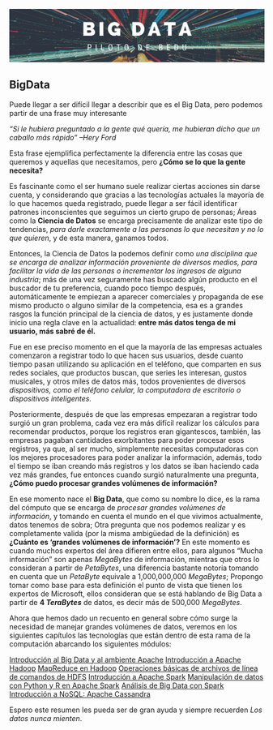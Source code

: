 <p align="center">
  <img src="Images/portada1.png" />
</p>

## BigData
Puede llegar a ser difícil llegar a describir que es el Big Data, pero podemos partir de una frase muy interesante 

*“Si le hubiera preguntado a la gente qué quería, me hubieran dicho que un caballo más rápido” –Hery Ford* 

Esta frase ejemplifica perfectamente la diferencia entre las cosas que queremos y aquellas que necesitamos, pero **¿Cómo se lo que la gente necesita?** 

Es fascinante como el ser humano suele realizar ciertas acciones sin darse cuenta, y considerando que gracias a las tecnologías actuales la mayoría de lo que hacemos queda registrado, puede llegar a ser fácil identificar patrones inconscientes que seguimos un cierto grupo de personas; Áreas como la **Ciencia de Datos** se encarga precisamente de analizar este tipo de tendencias, *para darle exactamente a las personas lo que necesitan y no lo que quieren*, y de esta manera, ganamos todos. 

Entonces, la Ciencia de Datos la podemos definir como *una disciplina que se encarga de analizar información proveniente de diversos medios, para facilitar la vida de las personas o incrementar los ingresos de alguna industria*; más de una vez seguramente has buscado algún producto en el buscador de tu preferencia, cuando poco tiempo después, automáticamente te empiezan a aparecer comerciales y propaganda de ese mismo producto o alguno similar de la competencia, esa es a grandes rasgos la función principal de la ciencia de datos, y es justamente donde inicio una regla clave en la actualidad: **entre más datos tenga de mi usuario, más sabré de él.** 

Fue en ese preciso momento en el que la mayoría de las empresas actuales comenzaron a registrar todo lo que hacen sus usuarios, desde cuanto tiempo pasan utilizando su aplicación en el teléfono, que comparten en sus redes sociales, que productos buscan, que series les interesan, gustos musicales, y otros miles de datos más, todos provenientes de diversos *dispositivos, como el teléfono celular, la computadora de escritorio o dispositivos inteligentes.* 

Posteriormente, después de que las empresas empezaran a registrar todo surgió un gran problema, cada vez era más difícil realizar los cálculos para recomendar productos, porque los registros eran gigantescos, también, las empresas pagaban cantidades exorbitantes para poder procesar esos registros, ya que, al ser mucho, simplemente necesitas computadoras con los mejores procesadores para poder analizar la información, además, todo el tiempo se iban creando más registros y los datos se iban haciendo cada vez más grandes, fue entonces cuando surgió naturalmente una pregunta, **¿Cómo puedo procesar grandes volúmenes de información?** 

En ese momento nace el **Big Data**, que como su nombre lo dice, es la rama del cómputo que se encarga de *procesar grandes volúmenes de información*, y tomando en cuenta el mundo en el que vivimos actualmente, datos tenemos de sobra; Otra pregunta que nos podemos realizar y es completamente valida (por la misma ambigüedad de la definición) es **¿Cuánto es ‘grandes volúmenes de información’?** En este momento es cuando muchos expertos del área difieren entre ellos, para algunos “Mucha información” son apenas *MegaBytes* de información, mientras que otros lo consideran a partir de *PetaBytes*, una diferencia bastante notoria tomando en cuenta que un *PetaByte* equivale a 1,000,000,000 *MegaBytes*; Propongo tomar como base para esta definición el punto de vista que tienen los expertos de Microsoft, ellos consideran que se está hablando de Big Data a partir de **4 *TeraBytes*** de datos, es decir más de 500,000 *MegaBytes*.

Ahora que hemos dado un recuento en general sobre cómo surge la necesidad de manejar grandes volúmenes de datos, veremos en los siguientes capítulos las tecnologías que están dentro de esta rama de la computación abarcando los siguientes módulos:

[Introducción al Big Data y al ambiente Apache](https://github.com/miguelmontcerv/BigData)
[Introducción a Apache Hadoop](https://github.com/miguelmontcerv/BigData)
[MapReduce en Hadoop](https://github.com/miguelmontcerv/BigData)
[Operaciones básicas de archivos de línea de comandos de HDFS](https://github.com/miguelmontcerv/BigData)
[Introducción a Apache Spark](https://github.com/miguelmontcerv/BigData)
[Manipulación de datos con Python y R en Apache Spark](https://github.com/miguelmontcerv/BigData)
[Análisis de Big Data con Spark](https://github.com/miguelmontcerv/BigData)
[Introducción a NoSQL: Apache Cassandra](https://github.com/miguelmontcerv/BigData)

Espero este resumen les pueda ser de gran ayuda y siempre recuerden *Los datos nunca mienten*.